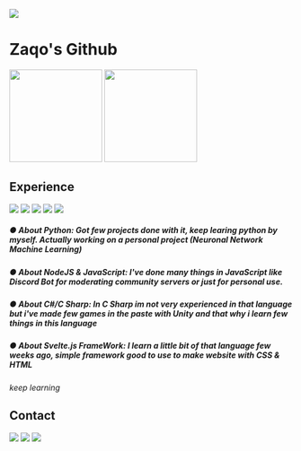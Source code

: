![](https://s7.gifyu.com/images/ONIZUKA_GIF_8.md.gif)
# Zaqo's Github
<div>
  <img height="165em" src="https://github-readme-stats.vercel.app/api?username=zaqoenv&theme=midnight-purple&show_icons=true"/>
  <img height="165em" src="https://github-readme-streak-stats.herokuapp.com/?user=zaqoenv&theme=midnight-purple"/>


</div>


## **Experience**

<div>
<a href="https://www.python.org" target="_blank"><img src="https://img.shields.io/badge/Python-3776AB?style=for-the-badge&logo=python&logoColor=white" target="_blank"></a>
<a href="https://www.python.org" target="_blank"><img src="https://img.shields.io/badge/JavaScript-F7DF1E?style=for-the-badge&logo=javascript&logoColor=black" target="_blank"></a>
<a href="https://www.python.org" target="_blank"><img src="https://img.shields.io/badge/Node.js-43853D?style=for-the-badge&logo=node.js&logoColor=white" target="_blank"></a>
<a href="https://www.python.org" target="_blank"><img src="https://img.shields.io/badge/C%23-239120?style=for-the-badge&logo=c-sharp&logoColor=white" target="_blank"></a>
<a href="https://www.python.org" target="_blank"><img src="https://img.shields.io/badge/Svelte-4A4A55?style=for-the-badge&logo=svelte&logoColor=FF3E00" target="_blank"></a>

<h5>● About Python: Got few projects done with it, keep learing python by myself. Actually working on a personal project (Neuronal Network Machine Learning) </h5>
<h5>● About NodeJS & JavaScript: I've done many things in JavaScript like Discord Bot for moderating community servers or just for personal use.</h5>
<h5>● About C#/C Sharp: In C Sharp im not very experienced in that language but i've made few games in the paste with Unity and that why i learn few things in this language</h5>
<h5>● About Svelte.js FrameWork: I learn a little bit of that language few weeks ago, simple framework good to use to make website with CSS & HTML
</div>
  
  
  
  
  
  
*keep learning*

## **Contact**

<a href="https://t.me/zaqoref" target="_blank"><img src="https://img.shields.io/badge/Telegram-2CA5E0?style=for-the-badge&logo=telegram&logoColor=white" target="_blank"></a> <a href="mailto:zaqoru@protonmail.com" target="_blank"><img src="https://img.shields.io/badge/ProtonMail-8B89CC?style=for-the-badge&logo=protonmail&logoColor=white" target="_blank"></a>  <a href="https://www.discord.com" target="_blank"><img src="https://img.shields.io/badge/Discord-7289DA?style=for-the-badge&logo=discord&logoColor=white" target="_blank"></a> 


